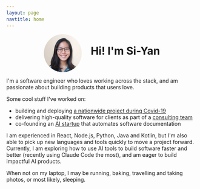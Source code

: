 ```yaml
---
layout: page
navtitle: home
---
```



<div style="display: flex; align-items: center; justify-content: center; gap: 1.5rem;">
  <img style="border-radius:50%; width: 100px" src="/assets/img/homephoto.jpeg" aria-hidden="true">

  <div>
    <h1 style="margin-top: 0; margin-bottom: 12px;">Hi! I'm Si-Yan</h1>
    <div style="text-align: center;">
      <a class="btn-social" href="https://github.com/siyant" aria-label="GitHub profile">
        <i class="fa-brands fa-github fa-xl" aria-hidden="true"></i>
      </a>
      <a class="btn-social" href="https://www.linkedin.com/in/teosiyan" aria-label="LinkedIn profile">
        <i class="fa-brands fa-linkedin fa-xl" aria-hidden="true"></i>
      </a>
      <a class="btn-social" href="https://x.com/teosiyan" aria-label="Twitter/X">
        <i class="fa-brands fa-square-x-twitter fa-xl" aria-hidden="true"></i>
      </a>
      <a class="btn-social" href="mailto:hi@teosiyan.com" aria-label="Email me">
        <i class="fa-solid fa-envelope fa-xl" aria-hidden="true"></i>
      </a>
    </div>
  </div>
</div>

I'm a software engineer who loves working across the stack, and am passionate about building products that users love.

Some cool stuff I've worked on:
- building and deploying [a nationwide project during Covid-19](/projects/tracetogether-token)
- delivering high-quality software for clients as part of a [consulting team](/2023/05/31/labs-first-month)
- co-founding an [AI startup](https://cartograph.app) that automates software documentation

I am experienced in React, Node.js, Python, Java and Kotlin, but I'm also able to pick up new languages and tools quickly to move a project forward. Currently, I am exploring how to use AI tools to build software faster and better (recently using Claude Code the most), and am eager to build impactful AI products.

When not on my laptop, I may be running, baking, travelling and taking photos, or most likely, sleeping.

